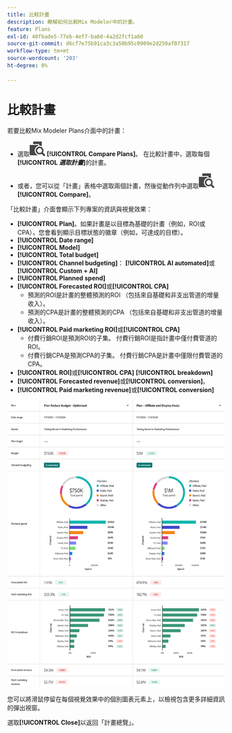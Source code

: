 ```yaml
---
title: 比較計畫
description: 瞭解如何比較Mix Modeler中的計畫。
feature: Plans
exl-id: 40f6ade5-77eb-4ef7-ba60-4a2d2fcf1a60
source-git-commit: d6cf7e75b91ca3c3a50b95c0909e2d250af07317
workflow-type: tm+mt
source-wordcount: '203'
ht-degree: 0%

---
```


# 比較計畫

若要比較Mix Modeler Plans介面中的計畫：

* 選取![比較](/help/assets/icons/Compare.svg) **[!UICONTROL Compare Plans]**。 在比較計畫中，選取每個&#x200B;**[!UICONTROL _選取計畫_]**&#x200B;的計畫。

* 或者，您可以從「計畫」表格中選取兩個計畫，然後從動作列中選取![比較](/help/assets/icons/Compare.svg) **[!UICONTROL Compare]**。

「比較計畫」介面會顯示下列專案的資訊與視覺效果：

* **[!UICONTROL Plan]**。如果計畫是以目標為基礎的計畫（例如，ROI或CPA），您會看到顯示目標狀態的徽章（例如，可達成的目標）。
* **[!UICONTROL Date range]**
* **[!UICONTROL Model]**
* **[!UICONTROL Total budget]**
* **[!UICONTROL Channel budgeting]**： **[!UICONTROL AI automated]**&#x200B;或&#x200B;**[!UICONTROL Custom + AI]**
* **[!UICONTROL Planned spend]**
* **[!UICONTROL Forecasted ROI]**&#x200B;或&#x200B;**[!UICONTROL CPA]**
   * 預測的ROI是計畫的整體預測的ROI （包括來自基礎和非支出管道的增量收入）。
   * 預測的CPA是計畫的整體預測的CPA （包括來自基礎和非支出管道的增量收入）。
* **[!UICONTROL Paid marketing ROI]**&#x200B;或&#x200B;**[!UICONTROL CPA]**
   * 付費行銷ROI是預測ROI的子集。 付費行銷ROI是指計畫中僅付費管道的ROI。
   * 付費行銷CPA是預測CPA的子集。 付費行銷CPA是計畫中僅限付費管道的CPA。
* **[!UICONTROL ROI]**&#x200B;或&#x200B;**[!UICONTROL CPA]** **[!UICONTROL breakdown]**
* **[!UICONTROL Forecasted revenue]**&#x200B;或&#x200B;**[!UICONTROL conversion]**。
* **[!UICONTROL Paid marketing revenue]**&#x200B;或&#x200B;**[!UICONTROL conversion]**



![比較計畫](/help/assets/compare-plans.png)

您可以將滑鼠停留在每個視覺效果中的個別圖表元素上，以檢視包含更多詳細資訊的彈出視窗。

選取&#x200B;**[!UICONTROL Close]**&#x200B;以返回「計畫總覽」。
